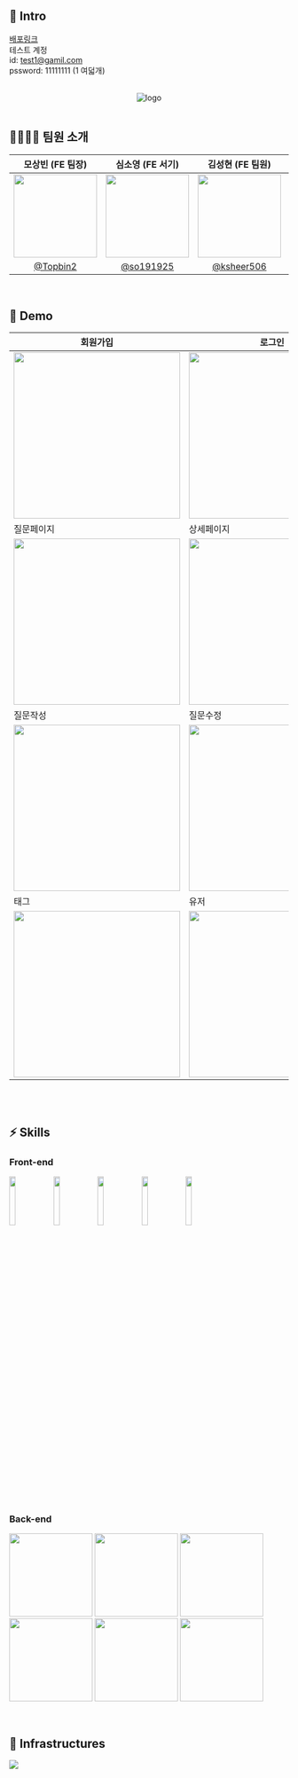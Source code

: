## 🍻 Intro

[배포링크](https://stackoverflow-liart.vercel.app/) 
<br />
테스트 계정
<br />
id: test1@gamil.com
<br />
pssword: 11111111 (1 여덟개)

<br />

<div align="center"><img src="https://velog.velcdn.com/images/devfrank9/post/1df259b2-e4cb-473b-8bcd-0388761a596a/image.png" alt="logo" /></div>

<br />

## 👨‍👩‍👧‍👦 팀원 소개

|모상빈 (FE 팀장)|심소영 (FE 서기)|김성현 (FE 팀원)|윤준영 (BE 팀원)|박소영 (BE 팀원)|
|:-:|:-:|:-:|:-:|:-:|
|<img src="https://velog.velcdn.com/images/sangbin2/post/40523b88-00ae-4280-a486-5fdfb9383965/image.png" width=150>|<img src="https://user-images.githubusercontent.com/104320234/188778037-50ae88a3-b1a4-45a6-bb26-e156978e8e6f.jpeg" width=150>|<img src="https://user-images.githubusercontent.com/6335046/188773314-b7b00c99-52bb-4a5b-94b3-0ed6f26bdcfd.png" width=150 >|<img src="https://user-images.githubusercontent.com/95295766/188778526-6a6175c7-ee3a-4f37-a269-3c64c53cf310.png" width=150>|<img src="https://user-images.githubusercontent.com/61177857/188779028-ed413724-de9b-4731-aa15-2aa02ee11bbe.jpg" width=150>|
|[@Topbin2](https://github.com/Topbin2)|[@so191925](https://github.com/so191925)|[@ksheer506](https://github.com/ksheer506)|[@upqnu](https://github.com/upqnu)|[@soyoung96](https://github.com/soyoung96)|

<br />

## 🚀 Demo

|회원가입|로그인|로그아웃|
|------|---|---|
|<img src="https://user-images.githubusercontent.com/95295766/188601034-738f28e0-1f5e-43ef-ab7a-e3d12cfad2cb.png" width="300px" height="300px">|<img src="https://user-images.githubusercontent.com/95295766/188601297-158c66a0-5bd9-4809-ac11-a19eb907ba05.png" width="300px" height="300px">|<img src="https://user-images.githubusercontent.com/95295766/188602243-d2c9cabd-3852-4542-b4fd-a75969586844.png" width="300px" height="300px">|
|질문페이지|상세페이지|검색페이지|
|<img src="https://user-images.githubusercontent.com/95295766/188596816-3c859867-7a6b-45aa-a0f2-230c871fa164.png" width="300px" height="300px">|<img src="https://user-images.githubusercontent.com/95295766/188602712-b384ba54-a1b9-4131-bc52-b3e8130a46ed.png" width="300px" height="300px">|<img src="https://user-images.githubusercontent.com/95295766/188603263-11332147-0dcb-4c18-9dd4-ec176d4463a2.png" width="300px" height="300px">|
|질문작성|질문수정|답변수정|
|<img src="https://user-images.githubusercontent.com/95295766/188603851-f3007df6-9d8d-4883-9051-970411c01183.png" width="300px" height="300px">|<img src="https://user-images.githubusercontent.com/95295766/188606814-ad1d4144-6f5d-444d-b3bf-0d4a46f93f30.png" width="300px" height="300px">|<img src="https://user-images.githubusercontent.com/95295766/188606954-72997a0e-b16b-4efd-b4cd-4dcf790d4cf7.png" width="300px" height="300px">|
|태그|유저
|<img src="https://user-images.githubusercontent.com/95295766/188604450-b684f868-aa98-42f2-8a37-d1ef7ee15120.png" width="300px" height="300px">|<img src="https://user-images.githubusercontent.com/95295766/188604624-00f133f1-834e-4a2b-a95f-5b396ffa1bd6.png" width="300px" height="300px">

</br>
</br>

## ⚡️ Skills

### Front-end

<p>
  <img src="https://user-images.githubusercontent.com/52682603/138834243-fb74d81e-e90d-4c6a-8793-05df588f59ab.png" width=15%>
  <img src="https://user-images.githubusercontent.com/52682603/138834262-a7af2293-e398-416d-8dd3-ff5fab8cb80d.png" width=15%>
  <img src="https://noticon-static.tammolo.com/dgggcrkxq/image/upload/v1567749614/noticon/zgdaxpaif5ojeduonygb.png" width=15%>
  <img src="https://noticon-static.tammolo.com/dgggcrkxq/image/upload/v1568851518/noticon/lwj3hr9v1yoheimtwc1w.png" width=15%>
  <img src="https://user-images.githubusercontent.com/52682603/138834282-b22f1f99-5470-4bc4-9b5b-4b7ed1325643.png" width=15%>
</p>

### Back-end

<p>
  <img src="https://user-images.githubusercontent.com/61177857/188972264-ee94f10c-6959-4a1c-9b97-6330b14ce996.png" width=150 height=150>
  <img src="https://user-images.githubusercontent.com/61177857/188972961-20aff836-436b-4653-a650-3f18935ee412.png" width=150 height=150>
  <img src="https://user-images.githubusercontent.com/61177857/188973455-ecc9c549-9b23-4b00-aab7-1ef042bceeb1.png" width=150 height=150>
  <img src="https://user-images.githubusercontent.com/61177857/188973727-c87dcc33-9777-420f-bb51-11074c3bd2f4.png" width=150 height=150>
  <img src="https://user-images.githubusercontent.com/61177857/188974204-472258b0-5f49-41e2-a6d3-44bf53068bd8.png" width=150 height=150>
  <img src="https://user-images.githubusercontent.com/61177857/188974521-9bb4a55d-0e6c-49be-8b7c-04fbb516c099.png" width=150 height=150>
</p>

<br />

## 🔌 Infrastructures

<img src="https://cdn.discordapp.com/attachments/1010036296552558616/1016901790475767868/unknown.png">


